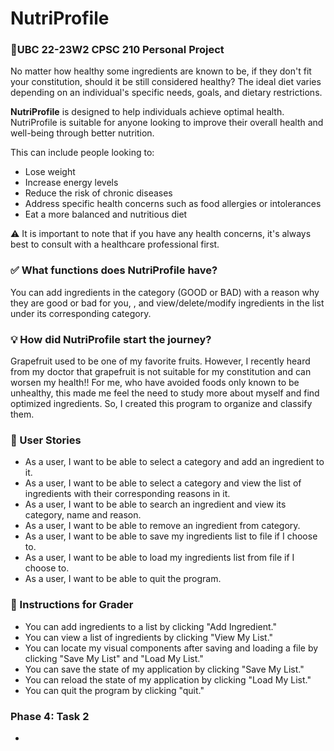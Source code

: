 # NutriProfile

### 🚀UBC 22-23W2 CPSC 210 Personal Project

No matter how healthy some ingredients are known to be, if they don't fit your constitution, should it be still 
considered healthy? The ideal diet varies depending on an individual's specific needs, goals, and dietary restrictions.

**NutriProfile** is designed to help individuals achieve optimal health. NutriProfile is suitable for anyone looking to 
improve their overall health and well-being through better nutrition.

This can include people looking to:

- Lose weight
- Increase energy levels
- Reduce the risk of chronic diseases
- Address specific health concerns such as food allergies or intolerances
- Eat a more balanced and nutritious diet

⚠️ It is important to note that if you have any health concerns, it's always best to consult with a healthcare 
professional first.

### ✅︎ What functions does NutriProfile have?
You can add ingredients in the category (GOOD or BAD) with a reason why they are good or bad for you, 
, and view/delete/modify ingredients in the list under its corresponding category. 

### 💡 How did NutriProfile start the journey?

Grapefruit used to be one of my favorite fruits. However, I recently heard from my doctor that grapefruit is not 
suitable for my constitution and can worsen my health!! For me, who have avoided foods only known to be unhealthy, 
this made me feel the need to study more about myself and find optimized ingredients. So, I created this program 
to organize and classify them.

### 📒 User Stories

- As a user, I want to be able to select a category and add an ingredient to it.
- As a user, I want to be able to select a category and view the list of ingredients with their corresponding reasons in it.
- As a user, I want to be able to search an ingredient and view its category, name and reason.
- As a user, I want to be able to remove an ingredient from category.
- As a user, I want to be able to save my ingredients list to file if I choose to.
- As a user, I want to be able to load my ingredients list from file if I choose to.
- As a user, I want to be able to quit the program. 

### 💯️ Instructions for Grader
- You can add ingredients to a list by clicking "Add Ingredient."
- You can view a list of ingredients by clicking "View My List."
- You can locate my visual components after saving and loading a file by clicking "Save My List" and "Load My List."
- You can save the state of my application by clicking "Save My List."
- You can reload the state of my application by clicking "Load My List."
- You can quit the program by clicking "quit."

### Phase 4: Task 2
-
